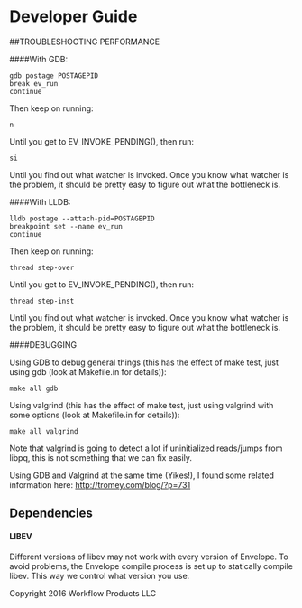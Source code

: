 # Developer Guide

##TROUBLESHOOTING PERFORMANCE

####With GDB:

    gdb postage POSTAGEPID
    break ev_run
    continue

Then keep on running:

	n

Until you get to EV_INVOKE_PENDING(), then run:

	si

Until you find out what watcher is invoked. Once you know what watcher is the problem, it should be pretty easy to figure out what the bottleneck is.

####With LLDB:

    lldb postage --attach-pid=POSTAGEPID
    breakpoint set --name ev_run
	continue

Then keep on running:

	thread step-over

Until you get to EV_INVOKE_PENDING(), then run:

	thread step-inst

Until you find out what watcher is invoked. Once you know what watcher is the problem, it should be pretty easy to figure out what the bottleneck is.

####DEBUGGING

Using GDB to debug general things (this has the effect of make test, just using gdb (look at Makefile.in for details)):

    make all gdb

Using valgrind (this has the effect of make test, just using valgrind with some options (look at Makefile.in for details)):

    make all valgrind

Note that valgrind is going to detect a lot if uninitialized reads/jumps from libpq, this is not something that we can fix easily.

Using GDB and Valgrind at the same time (Yikes!), I found some related information here: http://tromey.com/blog/?p=731

## Dependencies

#### LIBEV
Different versions of libev may not work with every version of Envelope. To avoid problems, the Envelope compile process is set up to statically compile libev. This way we control what version you use.

Copyright 2016 Workflow Products LLC

